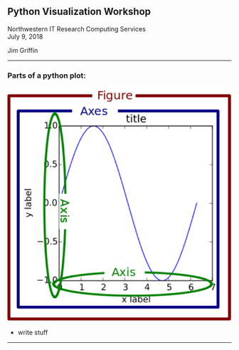 ## Python Visualization Workshop


Northwestern IT Research Computing Services  
July 9, 2018  
  
Jim Griffin

---

### Parts of a python plot:

![plotparts](Images/plotparts.png)

* write stuff

---


```

```
